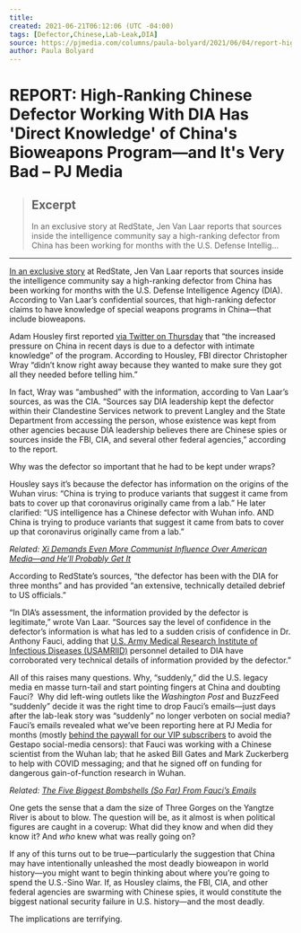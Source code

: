 ```yaml
---
title:
created: 2021-06-21T06:12:06 (UTC -04:00)
tags: [Defector,Chinese,Lab-Leak,DIA]
source: https://pjmedia.com/columns/paula-bolyard/2021/06/04/report-high-ranking-chinese-defector-working-with-dia-has-direct-knowledge-of-chinas-bioweapons-program-and-its-very-bad-n1452251
author: Paula Bolyard
---
```


# REPORT: High-Ranking Chinese Defector Working With DIA Has 'Direct Knowledge' of China's Bioweapons Program—and It's Very Bad – PJ Media

> ## Excerpt
> In an exclusive story at RedState, Jen Van Laar reports that sources inside the intelligence community say a high-ranking defector from China has been working for months with the U.S. Defense Intellig...

---
[In an exclusive story](https://redstate.com/jenvanlaar/2021/06/04/exclusive-high-ranking-chinese-defector-has-direct-knowledge-of-several-chinese-special-weapons-programs-n391238) at RedState, Jen Van Laar reports that sources inside the intelligence community say a high-ranking defector from China has been working for months with the U.S. Defense Intelligence Agency (DIA). According to Van Laar’s confidential sources, that high-ranking defector claims to have knowledge of special weapons programs in China—that include bioweapons.

Adam Housley first reported [via Twitter on Thursday](https://twitter.com/adamhousley/status/1400670631562076161?ref_src=twsrc%5Etfw%7Ctwcamp%5Etweetembed%7Ctwterm%5E1400670631562076161%7Ctwgr%5E%7Ctwcon%5Es1_&ref_url=https%3A%2F%2Fredstate.com%2Fjenvanlaar%2F2021%2F06%2F04%2Fexclusive-high-ranking-chinese-defector-has-direct-knowledge-of-several-chinese-special-weapons-programs-n391238) that “the increased pressure on China in recent days is due to a defector with intimate knowledge” of the program. According to Housley, FBI director Christopher Wray “didn’t know right away because they wanted to make sure they got all they needed before telling him.”

In fact, Wray was “ambushed” with the information, according to Van Laar’s sources, as was the CIA. “Sources say DIA leadership kept the defector within their Clandestine Services network to prevent Langley and the State Department from accessing the person, whose existence was kept from other agencies because DIA leadership believes there are Chinese spies or sources inside the FBI, CIA, and several other federal agencies,” according to the report.

Why was the defector so important that he had to be kept under wraps?

Housley says it’s because the defector has information on the origins of the Wuhan virus: “China is trying to produce variants that suggest it came from bats to cover up that coronavirus originally came from a lab.” He later clarified: “US intelligence has a Chinese defector with Wuhan info. AND China is trying to produce variants that suggest it came from bats to cover up that coronavirus originally came from a lab.”

_Related: [Xi Demands Even More Communist Influence Over American Media—and He’ll Probably Get It](https://pjmedia.com/vodkapundit/2021/06/04/whats-more-than-110-xi-wants-more-communist-influence-over-american-media-n1452139 "Xi Demands Even More Communist Influence Over American Media—and He'll Probably Get It")_

According to RedState’s sources, “the defector has been with the DIA for three months” and has provided “an extensive, technically detailed debrief to US officials.”

“In DIA’s assessment, the information provided by the defector is legitimate,” wrote Van Laar. “Sources say the level of confidence in the defector’s information is what has led to a sudden crisis of confidence in Dr. Anthony Fauci, adding that [U.S. Army Medical Research Institute of Infectious Diseases (USAMRIID)](https://www.usamriid.army.mil/) personnel detailed to DIA have corroborated very technical details of information provided by the defector.” 

All of this raises many questions. Why, “suddenly,” did the U.S. legacy media en masse turn-tail and start pointing fingers at China and doubting Fauci?  Why did left-wing outlets like the _Washington Post_ and BuzzFeed “suddenly” decide it was the right time to drop Fauci’s emails—just days after the lab-leak story was “suddenly” no longer verboten on social media? Fauci’s emails revealed what we’ve been reporting here at PJ Media for months (mostly [behind the paywall for our VIP subscribers](https://pjmedia.com/subscribe) to avoid the Gestapo social-media censors): that Fauci was working with a Chinese scientist from the Wuhan lab; that he asked Bill Gates and Mark Zuckerberg to help with COVID messaging; and that he signed off on funding for dangerous gain-of-function research in Wuhan.

_Related: [The Five Biggest Bombshells (So Far) From Fauci’s Emails](https://pjmedia.com/news-and-politics/matt-margolis/2021/06/03/the-five-biggest-bombshells-so-far-from-faucis-emails-n1451869 "The Five Biggest Bombshells (So Far) From Fauci's Emails")_

One gets the sense that a dam the size of Three Gorges on the Yangtze River is about to blow. The question will be, as it almost is when political figures are caught in a coverup: What did they know and when did they know it? And _who_ knew what was really going on?

If any of this turns out to be true—particularly the suggestion that China may have intentionally unleashed the most deadly bioweapon in world history—you might want to begin thinking about where you’re going to spend the U.S.-Sino War. If, as Housley claims, the FBI, CIA, and other federal agencies are swarming with Chinese spies, it would constitute the biggest national security failure in U.S. history—and the most deadly.

The implications are terrifying.
